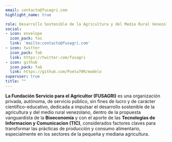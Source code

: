 ```yaml
---
email: contacto@fusagri.com
highlight_name: true

role: Desarrollo Sostenible de la Agricultura y del Medio Rural Venezolano
social:
- icon: envelope
  icon_pack: fas
  link: 'mailto:contacto@fusagri.com'
- icon: twitter
  icon_pack: fab
  link: https://twitter.com/fusagri
- icon: github
  icon_pack: fab
  link: https://github.com/Poeta70R/modelo
superuser: true
title: ""
---
```


**La Fundación Servicio para el Agricultor (FUSAGRI)** es una organización privada, autónoma, de servicio público, sin fines de lucro y de carácter científico-educativo, dedicada a impulsar el desarrollo sostenible de la agricultura y del medio rural venezolano, dentro de la propuesta vanguardista de la **Bioeconomía** y con el aporte de las **Tecnologías de Informacion y Comunicacion (TIC)**, considerados factores claves para transformar las prácticas de producción y consumo alimentario, especialmente en los sectores de la pequeña y mediana agricultura.  



